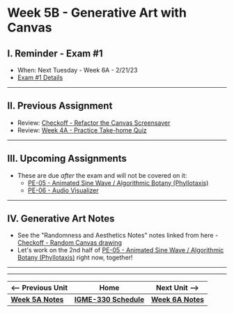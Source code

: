 # Week 5B - Generative Art with Canvas

## I. Reminder - Exam #1
- When: Next Tuesday - Week 6A - 2/21/23
- [Exam #1 Details](../notes/exam-1-details.md)

<hr>

## II. Previous Assignment
- Review: [Checkoff - Refactor the Canvas Screensaver](../checkoffs/refactor-screensaver.md)
- Review: [Week 4A - Practice Take-home Quiz](../notes/week-4A-practice-quiz.md)

<hr>

## III. Upcoming Assignments
- These are due *after* the exam and will not be covered on it:
  - [PE-05 - Animated Sine Wave / Algorithmic Botany (Phyllotaxis)](../pe/pe-05.md)
  - [PE-06 - Audio Visualizer](../pe/pe-06.md)

<hr>

## IV. Generative Art Notes
- See the "Randomness and Aesthetics Notes" notes linked from here - [Checkoff - Random Canvas drawing](../notes/random-canvas-stuff.md#ii-generative-art--randomness)
- Let's work on the 2nd half of [PE-05 - Animated Sine Wave / Algorithmic Botany (Phyllotaxis)](../pe/pe-05.md) right now, together!


<hr><hr>


| <-- Previous Unit | Home | Next Unit -->
| --- | --- | --- 
| [**Week 5A Notes**](05A.md)  |  [**IGME-330 Schedule**](../schedule.md) | [**Week 6A Notes**](06A.md)
